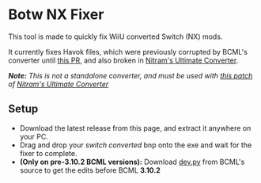 # Botw NX Fixer

This tool is made to quickly fix WiiU converted Switch (NX) mods.

It currently fixes Havok files, which were previously corrupted by BCML's converter until [this PR](https://github.com/NiceneNerd/BCML/pull/479), and also broken in [Nitram's Ultimate Converter](https://github.com/Nitr4m12/UltimateBotWConverter).

***Note:** This is not a standalone converter, and must be used with [this patch](/patch/converter.py) of [Nitram's Ultimate Converter](https://github.com/Nitr4m12/UltimateBotWConverter)*

## Setup

- Download the latest release from this page, and extract it anywhere on your PC.
- Drag and drop your _switch converted_ bnp onto the exe and wait for the fixer to complete.
- **(Only on pre-3.10.2 BCML versions):** Download [dev.py]() from BCML's source to get the edits before BCML **3.10.2**